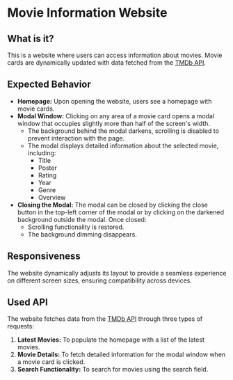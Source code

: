 # Movie Information Website

## What is it?

This is a website where users can access information about movies. Movie cards are dynamically updated with data fetched from the [TMDb API](https://api.themoviedb.org).

## Expected Behavior

- **Homepage:** Upon opening the website, users see a homepage with movie cards. 
- **Modal Window:** Clicking on any area of a movie card opens a modal window that occupies slightly more than half of the screen's width. 
  - The background behind the modal darkens, scrolling is disabled to prevent interaction with the page.
  - The modal displays detailed information about the selected movie, including:
    - Title
    - Poster
    - Rating
    - Year
    - Genre
    - Overview
- **Closing the Modal:** The modal can be closed by clicking the close button in the top-left corner of the modal or by clicking on the darkened background outside the modal. Once closed:
  - Scrolling functionality is restored.
  - The background dimming disappears.

## Responsiveness

The website dynamically adjusts its layout to provide a seamless experience on different screen sizes, ensuring compatibility across devices.

## Used API

The website fetches data from the [TMDb API](https://api.themoviedb.org) through three types of requests:
1. **Latest Movies:** To populate the homepage with a list of the latest movies.
2. **Movie Details:** To fetch detailed information for the modal window when a movie card is clicked.
3. **Search Functionality:** To search for movies using the search field.

